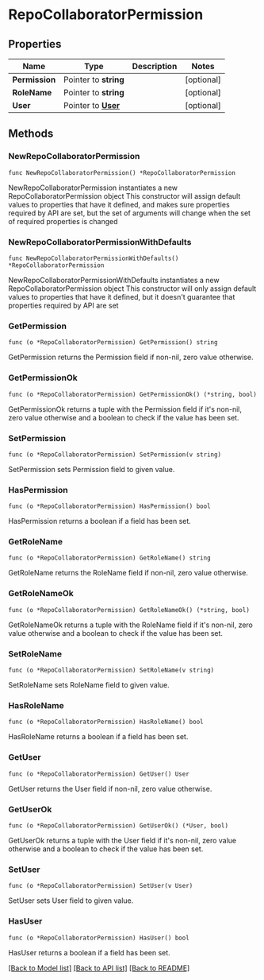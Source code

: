# RepoCollaboratorPermission

## Properties

Name | Type | Description | Notes
------------ | ------------- | ------------- | -------------
**Permission** | Pointer to **string** |  | [optional] 
**RoleName** | Pointer to **string** |  | [optional] 
**User** | Pointer to [**User**](User.md) |  | [optional] 

## Methods

### NewRepoCollaboratorPermission

`func NewRepoCollaboratorPermission() *RepoCollaboratorPermission`

NewRepoCollaboratorPermission instantiates a new RepoCollaboratorPermission object
This constructor will assign default values to properties that have it defined,
and makes sure properties required by API are set, but the set of arguments
will change when the set of required properties is changed

### NewRepoCollaboratorPermissionWithDefaults

`func NewRepoCollaboratorPermissionWithDefaults() *RepoCollaboratorPermission`

NewRepoCollaboratorPermissionWithDefaults instantiates a new RepoCollaboratorPermission object
This constructor will only assign default values to properties that have it defined,
but it doesn't guarantee that properties required by API are set

### GetPermission

`func (o *RepoCollaboratorPermission) GetPermission() string`

GetPermission returns the Permission field if non-nil, zero value otherwise.

### GetPermissionOk

`func (o *RepoCollaboratorPermission) GetPermissionOk() (*string, bool)`

GetPermissionOk returns a tuple with the Permission field if it's non-nil, zero value otherwise
and a boolean to check if the value has been set.

### SetPermission

`func (o *RepoCollaboratorPermission) SetPermission(v string)`

SetPermission sets Permission field to given value.

### HasPermission

`func (o *RepoCollaboratorPermission) HasPermission() bool`

HasPermission returns a boolean if a field has been set.

### GetRoleName

`func (o *RepoCollaboratorPermission) GetRoleName() string`

GetRoleName returns the RoleName field if non-nil, zero value otherwise.

### GetRoleNameOk

`func (o *RepoCollaboratorPermission) GetRoleNameOk() (*string, bool)`

GetRoleNameOk returns a tuple with the RoleName field if it's non-nil, zero value otherwise
and a boolean to check if the value has been set.

### SetRoleName

`func (o *RepoCollaboratorPermission) SetRoleName(v string)`

SetRoleName sets RoleName field to given value.

### HasRoleName

`func (o *RepoCollaboratorPermission) HasRoleName() bool`

HasRoleName returns a boolean if a field has been set.

### GetUser

`func (o *RepoCollaboratorPermission) GetUser() User`

GetUser returns the User field if non-nil, zero value otherwise.

### GetUserOk

`func (o *RepoCollaboratorPermission) GetUserOk() (*User, bool)`

GetUserOk returns a tuple with the User field if it's non-nil, zero value otherwise
and a boolean to check if the value has been set.

### SetUser

`func (o *RepoCollaboratorPermission) SetUser(v User)`

SetUser sets User field to given value.

### HasUser

`func (o *RepoCollaboratorPermission) HasUser() bool`

HasUser returns a boolean if a field has been set.


[[Back to Model list]](../README.md#documentation-for-models) [[Back to API list]](../README.md#documentation-for-api-endpoints) [[Back to README]](../README.md)


